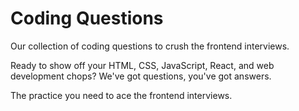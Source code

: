 # Coding Questions

Our collection of coding questions to crush the frontend interviews.

Ready to show off your HTML, CSS, JavaScript, React, and web development chops?
We've got questions, you've got answers.

The practice you need to ace the frontend interviews.
